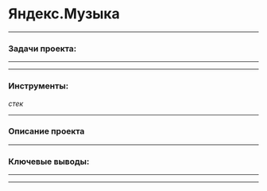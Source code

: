 # Яндекс.Музыка
___
### Задачи проекта:

***
___
### Инструменты:

*стек*
___
### Описание проекта

***

### Ключевые выводы:

***
___
